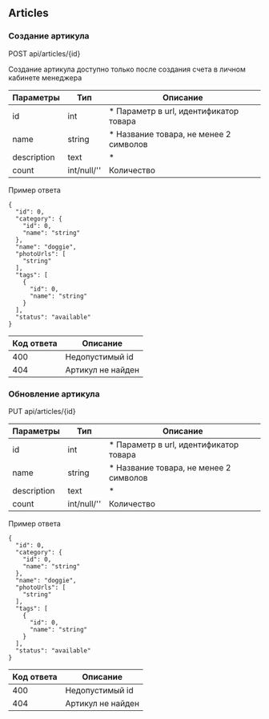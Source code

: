 ## Articles

### Создание артикула

POST api/articles/{id} 

Создание артикула доступно только после создания счета в личном кабинете менеджера

Параметры | Тип | Описание
------------ | ------------- | -------------
id | int | * Параметр в url, идентификатор товара 
name | string | * Название товара, не менее 2 символов
description | text |  *
count | int/null/'' |  Количество 

Пример ответа

```
{
  "id": 0,
  "category": {
    "id": 0,
    "name": "string"
  },
  "name": "doggie",
  "photoUrls": [
    "string"
  ],
  "tags": [
    {
      "id": 0,
      "name": "string"
    }
  ],
  "status": "available"
}
```

Код ответа | Описание
------------ | ------------- 
400 | Недопустимый id
404 | Артикул не найден

### Обновление артикула

PUT api/articles/{id} 

Параметры | Тип | Описание
------------ | ------------- | -------------
id | int | * Параметр в url, идентификатор товара 
name | string | * Название товара, не менее 2 символов
description | text |  *
count | int/null/'' |  Количество 

Пример ответа

```
{
  "id": 0,
  "category": {
    "id": 0,
    "name": "string"
  },
  "name": "doggie",
  "photoUrls": [
    "string"
  ],
  "tags": [
    {
      "id": 0,
      "name": "string"
    }
  ],
  "status": "available"
}
```

Код ответа | Описание
------------ | ------------- 
400 | Недопустимый id
404 | Артикул не найден

